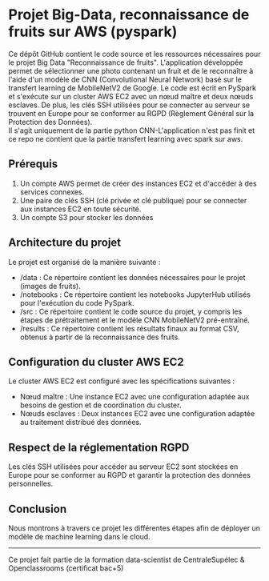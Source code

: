 # Projet Big-Data, reconnaissance de fruits sur AWS (pyspark)

Ce dépôt GitHub contient le code source et les ressources nécessaires pour le projet Big Data "Reconnaissance de fruits". L'application développée permet de sélectionner une photo contenant un fruit et de le reconnaître à l'aide d'un modèle de CNN (Convolutional Neural Network) basé sur le transfert learning de MobileNetV2 de Google. Le code est écrit en PySpark et s'exécute sur un cluster AWS EC2 avec un nœud maître et deux nœuds esclaves. De plus, les clés SSH utilisées pour se connecter au serveur se trouvent en Europe pour se conformer au RGPD (Règlement Général sur la Protection des Données).     
II s'agit uniquement de la partie python CNN-L'application n'est pas finit et ce repo ne contient que la partie transfert learning avec spark sur aws.

## Prérequis

1. Un compte AWS permet de créer des instances EC2 et d'accéder à des services connexes.
2. Une paire de clés SSH (clé privée et clé publique) pour se connecter aux instances EC2 en toute sécurité.
3. Un compte S3 pour stocker les données

## Architecture du projet

Le projet est organisé de la manière suivante :
- /data : Ce répertoire contient les données nécessaires pour le projet (images de fruits).
- /notebooks : Ce répertoire contient les notebooks JupyterHub utilisés pour l'exécution du code PySpark.
- /src : Ce répertoire contient le code source du projet, y compris les étapes de prétraitement et le modèle CNN MobileNetV2 pré-entraîné.
- /results : Ce répertoire contient les résultats finaux au format CSV, obtenus à partir de la reconnaissance des fruits.

## Configuration du cluster AWS EC2

Le cluster AWS EC2 est configuré avec les spécifications suivantes :

- Nœud maître : Une instance EC2 avec une configuration adaptée aux besoins de gestion et de coordination du cluster.
- Nœuds esclaves : Deux instances EC2 avec une configuration adaptée au traitement distribué des données.

## Respect de la réglementation RGPD
Les clés SSH utilisées pour accéder au serveur EC2 sont stockées en Europe pour se conformer au RGPD et garantir la protection des données personnelles.

## Conclusion
Nous montrons à travers ce projet les différentes étapes afin de déployer un modèle de machine learning dans le cloud.   

******
Ce projet fait partie de la formation data-scientist de CentraleSupélec & Openclassrooms (certificat bac+5)





